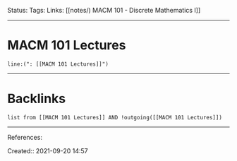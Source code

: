 Status: 
Tags: 
Links: [[notes/) MACM 101 - Discrete Mathematics I]]
___
# MACM 101 Lectures
```query
line:(": [[MACM 101 Lectures]]")
```
___
# Backlinks
```dataview
list from [[MACM 101 Lectures]] AND !outgoing([[MACM 101 Lectures]])
```
___
References:

Created:: 2021-09-20 14:57
